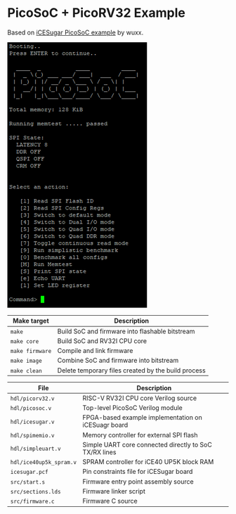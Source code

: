 # PicoSoC + PicoRV32 Example

Based on [iCESugar PicoSoC example](https://github.com/wuxx/icesugar/tree/master/src/advanced/picorv32/picosoc) by wuxx.

![](picosoc.png)

| Make target     | Description                                         |
| --------------- | --------------------------------------------------- |
| `make`          | Build SoC and firmware into flashable bitstream     |
| `make core`     | Build SoC and RV32I CPU core                        |
| `make firmware` | Compile and link firmware                           |
| `make image`    | Combine SoC and firmware into bitstream             |
| `make clean`    | Delete temporary files created by the build process |

| File                    | Description                                            |
| ----------------------- | ------------------------------------------------------ |
| `hdl/picorv32.v`        | RISC-V RV32I CPU core Verilog source                   |
| `hdl/picosoc.v`         | Top-level PicoSoC Verilog module                       |
| `hdl/icesugar.v`        | FPGA-based example implementation on iCESuagr board    |
| `hdl/spimemio.v`        | Memory controller for external SPI flash               |
| `hdl/simpleuart.v`      | Simple UART core connected directly to SoC TX/RX lines |
| `hdl/ice40up5k_spram.v` | SPRAM controller for iCE40 UP5K block RAM              |
| `icesugar.pcf`          | Pin constraints file for iCESugar board                |
| `src/start.s`           | Firmware entry point assembly source                   |
| `src/sections.lds`      | Firmware linker script                                 |
| `src/firmware.c`        | Firmware C source                                      |
